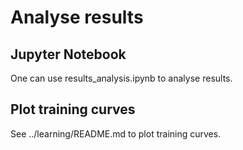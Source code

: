# Analyse results

## Jupyter Notebook
One can use results_analysis.ipynb to analyse results.

## Plot training curves
See ../learning/README.md to plot training curves.